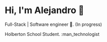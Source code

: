 


# Hi, I'm Alejandro :chicken:

Full-Stack | Software engineer :robot:. (In progress)

Holberton School Student. :man_technologist
